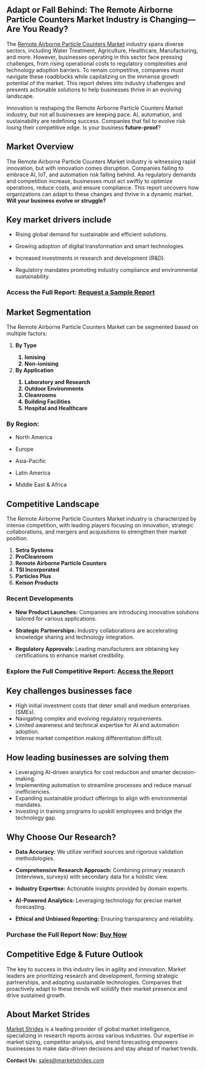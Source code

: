 <h2>Adapt or Fall Behind: The Remote Airborne Particle Counters Market Industry is Changing—Are You Ready?</h2>
<p>The <a style=""font-size: 11px;"" href=https://marketstrides.com/report/remote-airborne-particle-counters-market>Remote Airborne Particle Counters Market</a><span style=""font-size: 11px;""> industry spans diverse sectors, including Water Treatment, Agriculture, Healthcare, Manufacturing, and more. However, businesses operating in this sector face pressing challenges, from rising operational costs to regulatory complexities and technology adoption barriers. To remain competitive, companies must navigate these roadblocks while capitalizing on the immense growth potential of the market. This report delves into industry challenges and presents actionable solutions to help businesses thrive in an evolving landscape.</span></p>
<p>Innovation is reshaping the Remote Airborne Particle Counters Market industry, but not all businesses are keeping pace. AI, automation, and sustainability are redefining success. Companies that fail to evolve risk losing their competitive edge. Is your business <strong>future-proof</strong>?</p>
<h2>Market Overview</h2>
<p>The Remote Airborne Particle Counters Market industry is witnessing rapid innovation, but with innovation comes disruption. Companies failing to embrace AI, IoT, and automation risk falling behind. As regulatory demands and competition increase, businesses must act swiftly to optimize operations, reduce costs, and ensure compliance. This report uncovers how organizations can adapt to these changes and thrive in a dynamic market. <strong>Will your business evolve or struggle?</strong></p>
<h2>Key market drivers include</h2>
<ul>
<li>
<p>Rising global demand for sustainable and efficient solutions.</p>
</li>
<li>
<p>Growing adoption of digital transformation and smart technologies.</p>
</li>
<li>
<p>Increased investments in research and development (R&amp;D).</p>
</li>
<li>
<p>Regulatory mandates promoting industry compliance and environmental sustainability.</p>
</li>
</ul>
<h3><strong>Access the Full Report:</strong> <a href=https://marketstrides.com/request-sample/remote-airborne-particle-counters-market>Request a Sample Report</a></h3>
<h2>Market Segmentation</h2>
<p>The Remote Airborne Particle Counters Market can be segmented based on multiple factors:</p>
<p><strong><ol><li>By Type<ol><li>Ionising</li><li>Non-ionising</li></ol></li><li>By Application<ol><li>Laboratory and Research</li><li>Outdoor Environments</li><li>Cleanrooms</li><li>Building Facilities</li><li>Hospital and Healthcare</li></ol></li></ol></strong></p>
<h3>By Region:</h3>
<ul>
<li>
<p>North America</p>
</li>
<li>
<p>Europe</p>
</li>
<li>
<p>Asia-Pacific</p>
</li>
<li>
<p>Latin America</p>
</li>
<li>
<p>Middle East &amp; Africa</p>
</li>
</ul>
<h2>Competitive Landscape</h2>
<p>The Remote Airborne Particle Counters Market industry is characterized by intense competition, with leading players focusing on innovation, strategic collaborations, and mergers and acquisitions to strengthen their market position.</p>
<p><strong><ol><li>Setra Systems</li><li>ProCleanroom</li><li>Remote Airborne Particle Counters</li><li>TSI Incorporated</li><li>Particles Plus</li><li>Keison Products</li></ol></strong></p>
<h3>Recent Developments</h3>
<ul>
<li>
<p><strong>New Product Launches:</strong> Companies are introducing innovative solutions tailored for various applications.</p>
</li>
<li>
<p><strong>Strategic Partnerships:</strong> Industry collaborations are accelerating knowledge sharing and technology integration.</p>
</li>
<li>
<p><strong>Regulatory Approvals:</strong> Leading manufacturers are obtaining key certifications to enhance market credibility.</p>
</li>
</ul>
<h3><strong>Explore the Full Competitive Report</strong>: <a href=https://marketstrides.com/report/remote-airborne-particle-counters-market>Access the Report</a></h3>
<h2>Key challenges businesses face</h2>
<ul>
<li>High initial investment costs that deter small and medium enterprises (SMEs).</li>
<li>Navigating complex and evolving regulatory requirements.</li>
<li>Limited awareness and technical expertise for AI and automation adoption.</li>
<li>Intense market competition making differentiation difficult.</li>
</ul>
<h2>How leading businesses are solving them</h2>
<ul>
<li>Leveraging AI-driven analytics for cost reduction and smarter decision-making.</li>
<li>Implementing automation to streamline processes and reduce manual inefficiencies.</li>
<li>Expanding sustainable product offerings to align with environmental mandates.</li>
<li>Investing in training programs to upskill employees and bridge the technology gap.</li>
</ul>
<h2>Why Choose Our Research?</h2>
<ul>
<li>
<p><strong>Data Accuracy:</strong> We utilize verified sources and rigorous validation methodologies.</p>
</li>
<li>
<p><strong>Comprehensive Research Approach:</strong> Combining primary research (interviews, surveys) with secondary data for a holistic view.</p>
</li>
<li>
<p><strong>Industry Expertise:</strong> Actionable insights provided by domain experts.</p>
</li>
<li>
<p><strong>AI-Powered Analytics:</strong> Leveraging technology for precise market forecasting.</p>
</li>
<li>
<p><strong>Ethical and Unbiased Reporting:</strong> Ensuring transparency and reliability.</p>
</li>
</ul>
<h3><strong>Purchase the Full Report Now:</strong> <a href=https://marketstrides.com/buyNow/remote-airborne-particle-counters-market?price=single_price>Buy Now</a></h3>
<h2>Competitive Edge &amp; Future Outlook</h2>
<p>The key to success in this industry lies in agility and innovation. Market leaders are prioritizing research and development, forming strategic partnerships, and adopting sustainable technologies. Companies that proactively adapt to these trends will solidify their market presence and drive sustained growth.</p>
<h2>About Market Strides</h2>
<p><a href=https://marketstrides.com/>Market Strides</a> is a leading provider of global market intelligence, specializing in research reports across various industries. Our expertise in market sizing, competitor analysis, and trend forecasting empowers businesses to make data-driven decisions and stay ahead of market trends.</p>
<p><strong>Contact Us:</strong> <a href=mailto:sales@marketstrides.com>sales@marketstrides.com</a></p>
